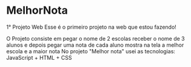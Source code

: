 # MelhorNota
1° Projeto Web 
Esse é o primeiro projeto na web que estou fazendo!

O Projeto consiste em pegar o nome de 2 escolas
receber o nome de 3 alunos e depois pegar uma nota de cada aluno
mostra na tela a melhor escola e a maior nota
No projeto "Melhor nota" usei as tecnologias: JavaScript + HTML + CSS
